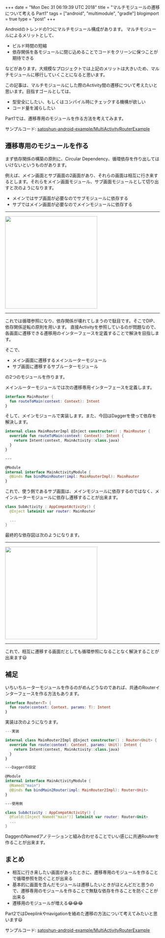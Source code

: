 +++
date = "Mon Dec 31 06:19:39 UTC 2018"
title = "マルチモジュールの遷移について考える Part1"
tags = ["android", "multimodule", "gradle"]
blogimport = true
type = "post"
+++

Androidのトレンドの1つにマルチモジュール構成があります。
マルチモジュールによるメリットとして、

- ビルド時間の短縮
- 依存関係を各モジュールに閉じ込めることでコードをクリーンに保つことが期待できる

などがあります。大規模なプロジェクトでは上記のメリットは大きいため、マルチモジュールに移行していくことになると思います。

この記事は、マルチモジュールにした際のActivity間の遷移について考えたいと思います。目指すゴールとしては、

- 型安全にしたい、もしくはコンパイル時にチェックする機構が欲しい
- コード量を減らしたい

Part1では、遷移専用のモジュールを作る方法を考えてみます。

サンプルコード: [satoshun-android-example/MultiActivityRouterExample](https://github.com/satoshun-android-example/MultiActivityRouterExample)

## 遷移専用のモジュールを作る

まず依存関係の構築の原則に、Circular Dependency、循環依存を作り出してはいけないというものがあります。

例えば、メイン画面とサブ画面の2画面があり、それらの画面は相互に行き来するとします。それらをメイン画面モジュール、サブ画面モジュールとして切り出すと次のようになります。

- メインではサブ画面が必要なのでサブモジュールに依存する
- サブではメイン画面が必要なのでメインモジュールに依存する

---

<img src="https://www.plantuml.com/plantuml/svg/SoWkIImgAStDuU8goIp9ILLutBpmSTEInysRTHytRNtSFEtvbDqlvovwic_kqxKpdixUpCMLd9zRa9-NcbUY40rN2r4Kgv1OhE0UwecY1CaGcBmH5nSNa5BGBSfCpoZHjOE8WGW5tPpKDAW85vT3QbuAq6K0" width=300>

---

これでは循環参照になり、依存関係が壊れてしまうので駄目です。そこでDIP、依存関係逆転の原則を用います。
直接Activityを参照しているのが問題なので、各画面に遷移できる遷移用のインターフェースを定義することで解決を目指します。

そこで、

- メイン画面に遷移するメインルーターモジュール
- サブ画面に遷移するサブルーターモジュール

の2つのモジュールを作ります。

メインルーターモジュールでは次の遷移専用インターフェースを定義します。

```kotlin
interface MainRouter {
  fun routeToMain(context: Context): Intent
}
```

そして、メインモジュールで実装します。また、今回はDaggerを使って依存を解決します。

```kotlin
internal class MainRouterImpl @Inject constructor() : MainRouter {
  override fun routeToMain(context: Context): Intent {
    return Intent(context, MainActivity::class.java)
  }
}

---

@Module
internal interface MainActivityModule {
  @Binds fun bindMainRouter(impl: MainRouterImpl): MainRouter
}
```

これで、使う側であるサブ画面は、メインモジュールに依存するのではなく、メインルーターモジュールに依存し遷移することが出来ます。

```kotlin
class SubActivity : AppCompatActivity() {
  @Inject lateinit var router: MainRouter

  ...
}
```

最終的な依存図は次のようになります。

---

<img src="https://www.plantuml.com/plantuml/svg/SoWkIImgAStDuU8goIp9ILLutBpmSTEInysRTHytRNtSFEtvbDqlvovwic_kqxKpdixUpCMLd9zRa9-NcbUY40rN2r4Kgv1OhE0UwebLoUFcrO-RzpnksWyaOGgDKLGYMGTJO8If09iv9bnSN41AGRUqGBV63c8oZ6y7LG0o3Kc12K80ge7B8JKl1HWG0000" width=300>

---

これで、相互に遷移する画面だとしても循環参照になることなく解決することが出来ます😃

## 補足

いちいちルーターモジュールを作るのがめんどうなのであれば、共通のRouterインターフェースを作る方法もあります。

```kotlin
interface Router<T> {
  fun route(context: Context, params: T): Intent
}
```

実装は次のようになります。

```kotlin
---実装

internal class MainRouter2Impl @Inject constructor() : Router<Unit> {
  override fun route(context: Context, params: Unit): Intent {
    return Intent(context, MainActivity::class.java)
  }
}

---Daggerの設定

@Module
internal interface MainActivityModule {
  @Named("main")
  @Binds fun bindMain2Router(impl: MainRouter2Impl): Router<Unit>
}

---使用側

class SubActivity : AppCompatActivity() {
  @field:[Inject Named("main")] lateinit var router: Router<Unit>
  ...
}
```

DaggerのNamedアノテーションと組み合わせることでいい感じに共通Routerを作ることが出来ます。

## まとめ

- 相互に行き来したい画面があったときに、遷移専用のモジュールを作ることで循環参照を防ぐことが出来る
- 基本的に画面を含んだモジュールは遷移したいときがほとんどだと思うので、遷移専用のモジュールを作ることで無駄な依存を作ることを防ぐことが出来る
- 遷移用のモジュールが増える😂😂😂

Part2ではDeeplinkやnavigationを絡めた遷移の方法について考えてみたいと思います😃

サンプルコード: [satoshun-android-example/MultiActivityRouterExample](https://github.com/satoshun-android-example/MultiActivityRouterExample)
